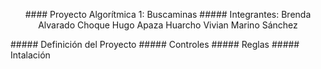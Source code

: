 <p align="center">
    #### Proyecto Algorítmica 1: Buscaminas
  ##### Integrantes: 
  Brenda Alvarado Choque
  Hugo Apaza Huarcho
  Vivian Marino Sánchez
</p>
##### Definición del Proyecto
##### Controles
##### Reglas
##### Intalación
